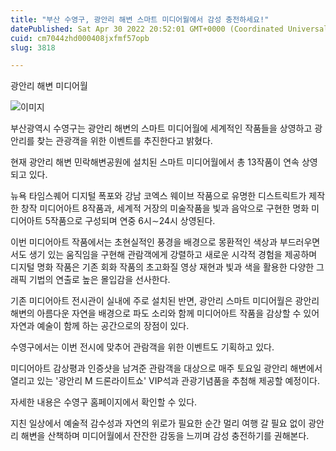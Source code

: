 ```yaml
---
title: "부산 수영구, 광안리 해변 스마트 미디어월에서 감성 충전하세요!"
datePublished: Sat Apr 30 2022 20:52:01 GMT+0000 (Coordinated Universal Time)
cuid: cm7044zhd000408jxfmf57opb
slug: 3818

---
```



광안리 해변 미디어월

![이미지](https://cdn.hashnode.com/res/hashnode/image/upload/v1739256036122/35fe2ee6-1be5-4903-ba58-e4cffe1b328b.jpeg)

부산광역시 수영구는 광안리 해변의 스마트 미디어월에 세계적인 작품들을 상영하고 광안리를 찾는 관광객을 위한 이벤트를 추진한다고 밝혔다.

현재 광안리 해변 민락해변공원에 설치된 스마트 미디어월에서 총 13작품이 연속 상영되고 있다.

뉴욕 타임스퀘어 디지털 폭포와 강남 코엑스 웨이브 작품으로 유명한 디스트릭트가 제작한 창작 미디어아트 8작품과, 세계적 거장의 미술작품을 빛과 음악으로 구현한 명화 미디어아트 5작품으로 구성되며 연중 6시∼24시 상영된다.

이번 미디어아트 작품에서는 초현실적인 풍경을 배경으로 몽환적인 색상과 부드러우면서도 생기 있는 움직임을 구현해 관람객에게 강렬하고 새로운 시각적 경험을 제공하며 디지털 명화 작품은 기존 회화 작품의 초고화질 영상 재현과 빛과 색을 활용한 다양한 그래픽 기법의 연출로 높은 몰입감을 선사한다.

기존 미디어아트 전시관이 실내에 주로 설치된 반면, 광안리 스마트 미디어월은 광안리 해변의 아름다운 자연을 배경으로 파도 소리와 함께 미디어아트 작품을 감상할 수 있어 자연과 예술이 함께 하는 공간으로의 장점이 있다.

수영구에서는 이번 전시에 맞추어 관람객을 위한 이벤트도 기획하고 있다.

미디어아트 감상평과 인증샷을 남겨준 관람객을 대상으로 매주 토요일 광안리 해변에서 열리고 있는 '광안리 M 드론라이트쇼' VIP석과 관광기념품을 추첨해 제공할 예정이다.

자세한 내용은 수영구 홈페이지에서 확인할 수 있다.

지친 일상에서 예술적 감수성과 자연의 위로가 필요한 순간 멀리 여행 갈 필요 없이 광안리 해변을 산책하며 미디어월에서 잔잔한 감동을 느끼며 감성 충전하기를 권해본다.